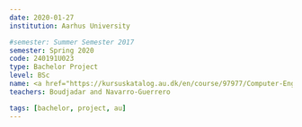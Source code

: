 ```yaml
---
date: 2020-01-27
institution: Aarhus University

#semester: Summer Semester 2017
semester: Spring 2020
code: 240191U023
type: Bachelor Project
level: BSc
name: <a href="https://kursuskatalog.au.dk/en/course/97977/Computer-Engineering-Project-I" title="Details" target="_blank">Programming for Robotics</a>
teachers: Boudjadar and Navarro-Guerrero 

tags: [bachelor, project, au]
---
```


